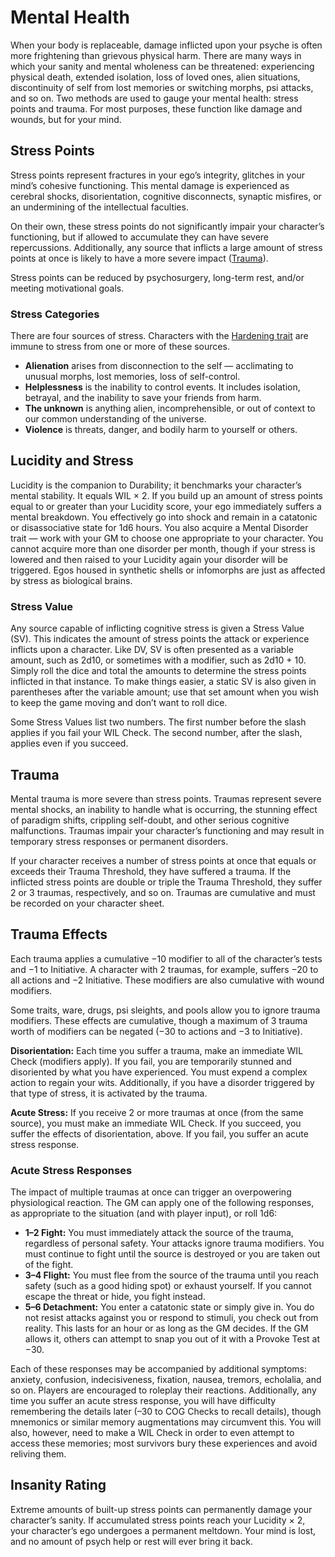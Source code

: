# Mental Health

When your body is replaceable, damage inflicted upon your psyche is often more frightening than grievous physical harm. There are many ways in which your sanity and mental wholeness can be threatened: experiencing physical death, extended isolation, loss of loved ones, alien situations, discontinuity of self from lost memories or switching morphs, psi attacks, and so on. Two methods are used to gauge your mental health: stress points and trauma. For most purposes, these function like damage and wounds, but for your mind.

## Stress Points

Stress points represent fractures in your ego’s integrity, glitches in your mind’s cohesive functioning. This mental damage is experienced as cerebral shocks, disorientation, cognitive disconnects, synaptic misfires, or an undermining of the intellectual faculties.

On their own, these stress points do not significantly impair your character’s functioning, but if allowed to accumulate they can have severe repercussions. Additionally, any source that inflicts a large amount of stress points at once is likely to have a more severe impact ([Trauma](#trauma)).

Stress points can be reduced by psychosurgery, long-term rest, and/or meeting motivational goals.

### Stress Categories

There are four sources of stress. Characters with the [Hardening trait](../04/28-traits.md#hardening) are immune to stress from one or more of these sources.

- **Alienation** arises from disconnection to the self — acclimating to unusual morphs, lost memories, loss of self-control.
- **Helplessness** is the inability to control events. It includes isolation, betrayal, and the inability to save your friends from harm.
- **The unknown** is anything alien, incomprehensible, or out of context to our common understanding of the universe.
- **Violence** is threats, danger, and bodily harm to yourself or others.

## Lucidity and Stress

Lucidity is the companion to Durability; it benchmarks your character’s mental stability. It equals WIL × 2. If you build up an amount of stress points equal to or greater than your Lucidity score, your ego immediately suffers a mental breakdown. You effectively go into shock and remain in a catatonic or disassociative state for 1d6 hours. You also acquire a Mental Disorder trait — work with your GM to choose one appropriate to your character. You cannot acquire more than one disorder per month, though if your stress is lowered and then raised to your Lucidity again your disorder will be triggered. Egos housed in synthetic shells or infomorphs are just as affected by stress as biological brains.

### Stress Value

Any source capable of inflicting cognitive stress is given a Stress Value (SV). This indicates the amount of stress points the attack or experience inflicts upon a character. Like DV, SV is often presented as a variable amount, such as 2d10, or sometimes with a modifier, such as 2d10 + 10. Simply roll the dice and total the amounts to determine the stress points inflicted in that instance. To make things easier, a static SV is also given in parentheses after the variable amount; use that set amount when you wish to keep the game moving and don’t want to roll dice.

Some Stress Values list two numbers. The first number before the slash applies if you fail your WIL Check. The second number, after the slash, applies even if you succeed.

## Trauma

Mental trauma is more severe than stress points. Traumas represent severe mental shocks, an inability to handle what is occurring, the stunning effect of paradigm shifts, crippling self-doubt, and other serious cognitive malfunctions. Traumas impair your character’s functioning and may result in temporary stress responses or permanent disorders.

If your character receives a number of stress points at once that equals or exceeds their Trauma Threshold, they have suffered a trauma. If the inflicted stress points are double or triple the Trauma Threshold, they suffer 2 or 3 traumas, respectively, and so on. Traumas are cumulative and must be recorded on your character sheet.

## Trauma Effects

Each trauma applies a cumulative −10 modifier to all of the character’s tests and −1 to Initiative. A character with 2 traumas, for example, suffers −20 to all actions and −2 Initiative. These modifiers are also cumulative with wound modifiers.

Some traits, ware, drugs, psi sleights, and pools allow you to ignore trauma modifiers. These effects are cumulative, though a maximum of 3 trauma worth of modifiers can be negated (−30 to actions and −3 to Initiative).

**Disorientation:** Each time you suffer a trauma, make an immediate WIL Check (modifiers apply). If you fail, you are temporarily stunned and disoriented by what you have experienced. You must expend a complex action to regain your wits. Additionally, if you have a disorder triggered by that type of stress, it is activated by the trauma.

**Acute Stress:** If you receive 2 or more traumas at once (from the same source), you must make an immediate WIL Check. If you succeed, you suffer the effects of disorientation, above. If you fail, you suffer an acute stress response.

### Acute Stress Responses

The impact of multiple traumas at once can trigger an overpowering physiological reaction. The GM can apply one of the following responses, as appropriate to the situation (and with player input), or roll 1d6:

- **1–2 Fight:** You must immediately attack the source of the trauma, regardless of personal safety. Your attacks ignore trauma modifiers. You must continue to fight until the source is destroyed or you are taken out of the fight.
- **3–4 Flight:** You must flee from the source of the trauma until you reach safety (such as a good hiding spot) or exhaust yourself. If you cannot escape the threat or hide, you fight instead.
- **5–6 Detachment:** You enter a catatonic state or simply give in. You do not resist attacks against you or respond to stimuli, you check out from reality. This lasts for an hour or as long as the GM decides. If the GM allows it, others can attempt to snap you out of it with a Provoke Test at −30.

Each of these responses may be accompanied by additional symptoms: anxiety, confusion, indecisiveness, fixation, nausea, tremors, echolalia, and so on. Players are encouraged to roleplay their reactions. Additionally, any time you suffer an acute stress response, you will have difficulty remembering the details later (–30 to COG Checks to recall details), though mnemonics or similar memory augmentations may circumvent this. You will also, however, need to make a WIL Check in order to even attempt to access these memories; most survivors bury these experiences and avoid reliving them.

## Insanity Rating

Extreme amounts of built-up stress points can permanently damage your character’s sanity. If accumulated stress points reach your Lucidity × 2, your character’s ego undergoes a permanent meltdown. Your mind is lost, and no amount of psych help or rest will ever bring it back.
